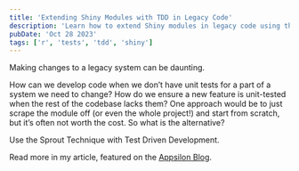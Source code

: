 ```yaml
---
title: 'Extending Shiny Modules with TDD in Legacy Code'
description: 'Learn how to extend Shiny modules in legacy code using the Sprout Technique and Test Driven Development.'
pubDate: 'Oct 28 2023'
tags: ['r', 'tests', 'tdd', 'shiny']
---
```


Making changes to a legacy system can be daunting.

How can we develop code when we don’t have unit tests for a part of a system we need to change? How do we ensure a new feature is unit-tested when the rest of the codebase lacks them? One approach would be to just scrape the module off (or even the whole project!) and start from scratch, but it’s often not worth the cost. So what is the alternative?

Use the Sprout Technique with Test Driven Development.

Read more in my article, featured on the [Appsilon Blog](https://appsilon.com/extending-shiny-modules-sprout-technique/).
